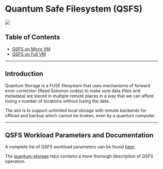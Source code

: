 <h1> Quantum Safe Filesystem (QSFS) </h1>

![ ](../advanced/img/terraform_.png)

<h2> Table of Contents </h2>

- [QSFS on Micro VM](./terraform_qsfs_on_microvm.md)
- [QSFS on Full VM](./terraform_qsfs_on_full_vm.md)

***

## Introduction

Quantum Storage is a FUSE filesystem that uses mechanisms of forward error correction (Reed Solomon codes) to make sure data (files and metadata) are stored in multiple remote places in a way that we can afford losing x number of locations without losing the data. 

The aim is to support unlimited local storage with remote backends for offload and backup which cannot be broken, even by a quantum computer.

***

## QSFS Workload Parameters and Documentation

A complete list of QSFS workload parameters can be found [here](https://github.com/threefoldtech/terraform-provider-grid/blob/development/docs/resources/deployment.md#nested-schema-for-qsfs).

The [quantum-storage](https://github.com/threefoldtech/quantum-storage) repo contains a more thorough description of QSFS operation.